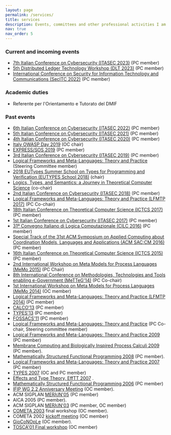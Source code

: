 ```yaml
---
layout: page
permalink: /services/
title: services
description: Events, committees and other professional activities I am involved in.
nav: true
nav_order: 5
---
```


### Current and incoming events
-   [7th Italian Conference on Cybersecurity (ITASEC 2023)](https://www.itasec.it/) (PC member)
-   [5th Distributed Ledger Technology Workshop (DLT 2023)](https://dltgroup.dmi.unipg.it/DLTWorkshop/dlt2023.html) (PC member)
-   [International Conference on Security for Information Technology and Communications (SecITC 2022)](https://secitc.eu) (PC member)

### Academic duties
- Referente per l'Orientamento e Tutorato del DMIF

### Past events
-   [6th Italian Conference on Cybersecurity (ITASEC 2022)](https://2022.itasec.it/) (PC member)
-   [5th Italian Conference on Cybersecurity (ITASEC 2021)](https://2021.itasec.it/) (PC member)
-   [4th Italian Conference on Cybersecurity (ITASEC 2020)](https://2020.itasec.it/) (PC member)
- [Italy OWASP Day 2019](https://wiki.owasp.org/index.php/Italy_OWASP_Day_Udine_2019) (OC chair)
- [EXPRESS/SOS 2019](https://express-sos2019.cs.ru.nl) (PC member)
-   [3rd Italian Conference on Cybersecurity (ITASEC 2019)](https://2019.itasec.it/) (PC member)
-   [Logical Frameworks and Meta-Languages: Theory and
    Practice](http://lfmtp.org/) (Steering Committee member)
-   [2018 EUTypes Summer School on Types for Programming and Verification (EUTYPES School 2018)](https://sites.google.com/view/2018eutypesschool/home)
    (chair)
-   [Logics, Types, and Semantics: a Journey in Theoretical Computer
    Science](http://lts.dimi.uniud.it/) (co-chair)
-   [2nd Italian Conference on Cybersecurity
    (ITASEC 2018)](https://2018.itasec.it/) (PC member)
-   [Logical Frameworks and Meta-Languages: Theory and Practice
    (LFMTP 2017)](http://lfmtp.org/workshops/2017/home.shtml) (PC
    Co-chair)
-   [18th Italian Conference on Theoretical Computer Science
    (ICTCS 2017)](http://ictcs2017.unina.it) (PC member)
-   [1st Italian Conference on Cybersecurity
    (ITASEC 2017)](http://2017.itasec.it/) (PC member)
-   [31º Convegno Italiano di Logica Computazionale
    (CILC 2016)](http://cilc2016.org) (PC member)
-   [Special Track of the 31st ACM Symposium on Applied Computing about
    Coordination Models, Languages and Applications (ACM
    SAC:CM 2016)](http://sac2016.apice.unibo.it) (PC member)
-   [16th Italian Conference on Theoretical Computer Science
    (ICTCS 2015)](http://ictcs2015.disia.unifi.it) (PC member)
-   [2nd International Workshop on Meta Models for Process Languages
    (MeMo 2015)](http://discotec2015.inria.fr/memo-2015/) (PC Chair)
-   [8th International Conference on Methodologies, Technologies and
    Tools enabling e-Government
    (MeTTeG'14)](http://conferences.cs.unicam.it/metteg14/) (PC
    Co-chair)
-   [1st International Workshop on Meta Models for Process Languages
    (MeMo 2014)](http://www.itu.dk/research/models/wiki/index.php/MeMo2014/)
    (OC member)
-   [Logical Frameworks and Meta-Languages: Theory and Practice
    (LFMTP 2014)](http://complogic.cs.mcgill.ca/lfmtp14/) (PC member)
-   [CALCO'13](http://coalg.org/calco13/) (PC member)
-   [TYPES'13](http://www.irit.fr/TYPES2013/) (PC member)
-   [FOSSACS'11](http://www2.tcs.ifi.lmu.de/Konferenzen/FoSSaCS_2011)
    (PC member)
-   [Logical Frameworks and Meta-Languages: Theory and
    Practice](http://lfmtp.org/workshops/2010/Site/Welcome.html) (PC
    Co-chair, Steering committee member)
-   [Logical Frameworks and Meta-Languages: Theory and Practice
    2009](http://workshops.inf.ed.ac.uk/lfmtp/) (PC member)
-   [Membrane Computing and Biologically Inspired Process Calculi
    2009](http://profs.info.uaic.ro/~mecbic/) (PC member).
-   [Mathematically Structured Functional Programming
    2008](http://msfp.org.uk/) (PC member).
-   [Logical Frameworks and Meta-Languages: Theory and Practice
    2007](http://www.cs.mcgill.ca/~bpientka/lfmtp07/) (PC member)
-   [TYPES 2007](/types07) (OC and PC member)
-   [Effects and Type Theory, EffTT 2007](http://cs.ioc.ee/efftt/) .
-   [Mathematically Structured Functional Programming
    2006](http://cs.ioc.ee/mpc-amast06/msfp/) (PC member)
-   [IFIP WG 2.2 Anniversary Meeting](/ifip06) (OC member).
-   ACM SIGPLAN [MERλIN'05](http://merlin.dimi.uniud.it) (PC member)
-   AICA 2005 (PC member).
-   ACM SIGPLAN [MERλIN'03](http://merlin.dimi.uniud.it/merlin03) (PC
    member, OC member)
-   [COMETA 2003](http://cometa.dimi.uniud.it/cometa03/) final workshop
    (OC member).
-   COMETA 2002 [kickoff
    meeting](http://cometa.dimi.uniud.it/meetings/kickoff) (OC member)
-   [GioCoNOpLe](http://cometa.dimi.uniud.it/meetings/gioconople/) (OC
    member).
-   [TOSCA'01 Final workshop](http://farfarello.dimi.uniud.it/tosca01/)
    (OC member)
